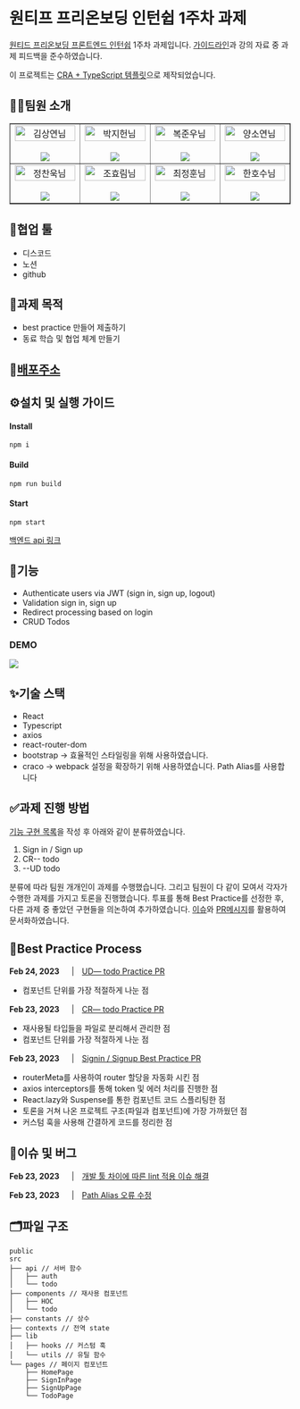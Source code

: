 # 원티프 프리온보딩 인턴쉽 1주차 과제

[원티드 프리온보딩 프론트엔드 인턴쉽](https://www.wanted.co.kr/events/pre_ob_fe_9?utm_source=email&utm_medium=braze_mkt&utm_campaign=learning_pre_ob_fe_9) 1주차 과제입니다. [가이드라인](https://github.com/walking-sunset/selection-task)과 강의 자료 중 과제 피드백을 준수하였습니다.

이 프로젝트는 [CRA + TypeScript 템플릿](https://create-react-app.dev/docs/adding-typescript/)으로 제작되었습니다.

## 👨‍💻팀원 소개

<table border>
  <tbody>
    <tr>
       <td align="center" width="200px">
        <img width="100%" src="https://avatars.githubusercontent.com/u/67201870?v=4"  alt="김상연님"/><br />
        <br/>
        <a href="https://github.com/greyHairChooseLife">
          <img src="https://img.shields.io/badge/김상연-000?style=flat-round&logo=GitHub&logoColor=white"/>
        </a>
      </td>
      <td align="center" width="200px">
        <img width="100%" src='https://avatars.githubusercontent.com/u/90181028?v=4'  alt="박지헌님"/><br />
        <br/>
        <a href="https://github.com/jiheon788">
          <img src="https://img.shields.io/badge/박지헌-000?style=flat-round&logo=GitHub&logoColor=white"/>
        </a>
      </td>
      <td align="center" width="200px">
        <img width="100%" src="https://avatars.githubusercontent.com/u/106523012?v=4"  alt="복준우님"/><br />
       <br/>
        <a href="https://github.com/bokjunwoo">
          <img src="https://img.shields.io/badge/복준우-000?style=flat-round&logo=GitHub&logoColor=white"/>
        </a>
      </td>
      <td align="center" width="200px">
        <img width="100%" src="https://avatars.githubusercontent.com/u/48446896?v=4"  alt="양소연님"/><br/>
                <br/>
        <a href="https://github.com/Noeyso">
          <img src="https://img.shields.io/badge/양소연-000?style=flat-round&logo=GitHub&logoColor=white"/>
        </a>
      </td>
     </tr>
         <tr>
      <td align="center" width="200px">
        <img width="100%" src="https://avatars.githubusercontent.com/u/62588402?v=4"  alt="정찬욱님"/><br />
       <br/>
        <a href="https://github.com/raw20">
          <img src="https://img.shields.io/badge/정찬욱-000?style=flat-round&logo=GitHub&logoColor=white"/>
        </a>
      </td>
      <td align="center" width="200px">
        <img width="100%" src="https://avatars.githubusercontent.com/u/103406196?v=4"  alt="조효림님"/><br/>
       <br/>
        <a href="https://github.com/hyorimcho">
          <img src="https://img.shields.io/badge/조효림-000?style=flat-round&logo=GitHub&logoColor=white"/>
        </a>
      </td>
      <td align="center" width="200px">
        <img width="100%" src="https://avatars.githubusercontent.com/u/82688516?v=4"  alt="최정훈님"/><br/>
                <br/>
        <a href="https://github.com/jhoon9494">
          <img src="https://img.shields.io/badge/최정훈-000?style=flat-round&logo=GitHub&logoColor=white"/>
        </a>
      </td>
      <td align="center" width="200px">
        <img width="100%" src="https://avatars.githubusercontent.com/u/17325845?v=4"  alt="한호수님"/><br/>
       <br/>
        <a href="https://github.com/tnghgks">
          <img src="https://img.shields.io/badge/한호수-000?style=flat-round&logo=GitHub&logoColor=white"/>
        </a>
      </td>
     </tr>
  </tbody>
</table>

## 🤝협업 툴

- 디스코드
- 노션
- github

## 📝과제 목적

- best practice 만들어 제출하기
- 동료 학습 및 협업 체계 만들기

## 🔗[배포주소](https://wanted-pre-onboarding-team8-1.netlify.app/signin)

## ⚙️설치 및 실행 가이드

#### Install

```
npm i
```

#### Build

```
npm run build
```

#### Start

```
npm start
```

[백엔드 api 링크](https://github.com/walking-sunset/selection-task)

## 🚀기능

- Authenticate users via JWT (sign in, sign up, logout)
- Validation sign in, sign up
- Redirect processing based on login
- CRUD Todos

### DEMO
![](https://user-images.githubusercontent.com/90181028/218148314-5036b532-a75d-4e87-b0f3-7e542a0ffbca.gif)

## ✨기술 스택

- React
- Typescript
- axios
- react-router-dom
- bootstrap → 효율적인 스타일링을 위해 사용하였습니다.
- craco → webpack 설정을 확장하기 위해 사용하였습니다. Path Alias를 사용합니다

## ✅과제 진행 방법

[기능 구현 목록](/REQUIREMENTS.md)을 작성 후 아래와 같이 분류하였습니다.

1. Sign in / Sign up
2. CR-- todo
3. --UD todo

분류에 따라 팀원 개개인이 과제를 수행했습니다. 그리고 팀원이 다 같이 모여서 각자가 수행한 과제를 가지고 토론을 진행했습니다. 투표를 통해 Best Practice를 선정한 후, 다른 과제 중 좋았던 구현들을 의논하여 추가하였습니다. [이슈](https://github.com/Wanted-PreOnboarding-Team-8/wanted-pre-onboarding-frontend-1/issues)와 [PR메시지](https://github.com/Wanted-PreOnboarding-Team-8/wanted-pre-onboarding-frontend-1/pulls)를 활용하여 문서화하였습니다.

## 🌟Best Practice Process

**Feb 24, 2023**  　|　[UD— todo Practice PR](https://github.com/Wanted-PreOnboarding-Team-8/wanted-pre-onboarding-frontend-1/pull/25)

- 컴포넌트 단위를 가장 적절하게 나눈 점

**Feb 23, 2023**  　|　[CR— todo Practice PR](https://github.com/Wanted-PreOnboarding-Team-8/wanted-pre-onboarding-frontend-1/pull/11)

- 재사용될 타입들을 파일로 분리해서 관리한 점
- 컴포넌트 단위를 가장 적절하게 나눈 점

**Feb 23, 2023**  　|　[Signin / Signup Best Practice PR](https://github.com/Wanted-PreOnboarding-Team-8/wanted-pre-onboarding-frontend-1/pull/3)

- routerMeta를 사용하여 router 할당을 자동화 시킨 점
- axios interceptors를 통해 token 및 에러 처리를 진행한 점
- React.lazy와 Suspense를 통한 컴포넌트 코드 스플리팅한 점
- 토론을 거쳐 나온 프로젝트 구조(파일과 컴포넌트)에 가장 가까웠던 점
- 커스텀 훅을 사용해 간결하게 코드를 정리한 점

## 🐞이슈 및 버그

**Feb 23, 2023**  　|　[개발 툴 차이에 따른 lint 적용 이슈 해결](https://github.com/Wanted-PreOnboarding-Team-8/wanted-pre-onboarding-frontend-1/pull/11/commits/d995d1cf6607353e4dc288cf9e832b58bb542147)

**Feb 23, 2023**  　|　[Path Alias 오류 수정](https://github.com/Wanted-PreOnboarding-Team-8/wanted-pre-onboarding-frontend-1/pull/1)

## 🗂️파일 구조

```
public
src
├── api // 서버 함수
│   ├── auth
│   └── todo
├── components // 재사용 컴포넌트
│   ├── HOC
│   └── todo
├── constants // 상수
├── contexts // 전역 state
├── lib
│   ├── hooks // 커스텀 훅
│   └── utils // 유틸 함수
└── pages // 페이지 컴포넌트
    ├── HomePage
    ├── SignInPage
    ├── SignUpPage
    └── TodoPage
```
